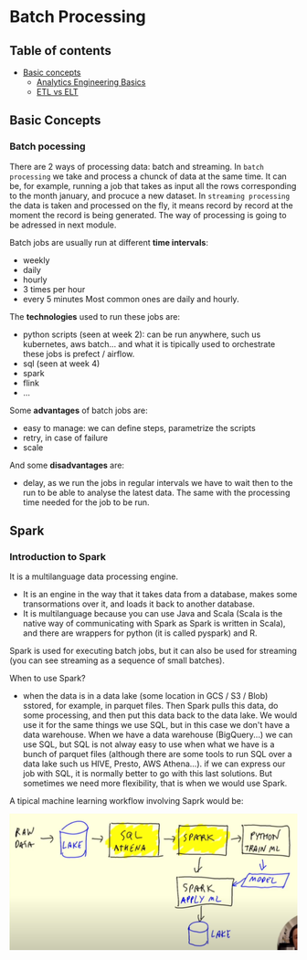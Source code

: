# Batch Processing

## Table of contents
- [Basic concepts](#basic_-concepts) 
    - [Analytics Engineering Basics](#analytics-engineering-basics)
    - [ETL vs ELT](#etl-vs-elt)


## Basic Concepts
### Batch pocessing

There are 2 ways of processing data: batch and streaming. In `batch processing` we take and process a chunck of data at the same time. It can be, for example, running a job that takes as input all the rows corresponding to the month january, and procuce a new dataset. In `streaming processing` the data is taken and processed on the fly, it means record by record at the moment the record is being generated. The way of processing is going to be adressed in next module.

Batch jobs are usually run at different **time intervals**:
- weekly
- daily
- hourly
- 3 times per hour
- every 5 minutes
Most common ones are daily and hourly.

The **technologies** used to run these jobs are:
- python scripts (seen at week 2): can be run anywhere, such us kubernetes, aws batch... and what it is tipically used to orchestrate these jobs is prefect / airflow.
- sql (seen at week 4)
- spark
- flink
- ...

Some **advantages** of batch jobs are:
- easy to manage: we can define steps, parametrize the scripts
- retry, in case of failure
- scale 

And some **disadvantages** are:
- delay, as we run the jobs in regular intervals we have to wait then to the run to be able to analyse the latest data. The same with the processing time needed for the job to be run.

## Spark
### Introduction to Spark
It is a multilanguage data processing engine. 
- It is an engine in the way that it takes data from a database, makes some transormations over it, and loads it back to another database.
- It is multilanguage because you can use Java and Scala (Scala is the native way of communicating with Spark as Spark is written in Scala), and there are wrappers for python (it is called pyspark) and R.

Spark is used for executing batch jobs, but it can also be used for streaming (you can see streaming as a sequence of small batches).

When to use Spark?
- when the data is in a data lake (some location in GCS / S3 / Blob) sstored, for example, in parquet files. Then Spark pulls this data, do some processing, and then put this data back to the data lake. We would use it for the same things we use SQL, but in this case we don't have a data warehouse. When we have a data warehouse (BigQuery...) we can use SQL, but SQL is not alway easy to use when what we have is a bunch of parquet files (although there are some tools to run SQL over a data lake such us HIVE, Presto, AWS Athena...). if we can express our job with SQL, it is normally better to go with this last solutions. But sometimes we need more flexibility, that is when we would use Spark.

A tipical machine learning workflow involving Saprk would be:

![spark workflow](../images/05_01_spark_workflow.png)

